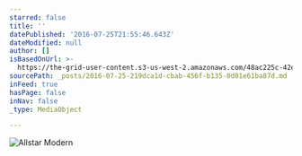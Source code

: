 ```yaml
---
starred: false
title: ''
datePublished: '2016-07-25T21:55:46.643Z'
dateModified: null
author: []
isBasedOnUrl: >-
  https://the-grid-user-content.s3-us-west-2.amazonaws.com/48ac225c-42e3-4a4b-9faf-738e57c6b9ae.jpg
sourcePath: _posts/2016-07-25-219dca1d-cbab-456f-b135-0d01e61ba87d.md
inFeed: true
hasPage: false
inNav: false
_type: MediaObject

---
```

![Allstar Modern](https://the-grid-user-content.s3-us-west-2.amazonaws.com/48ac225c-42e3-4a4b-9faf-738e57c6b9ae.jpg)